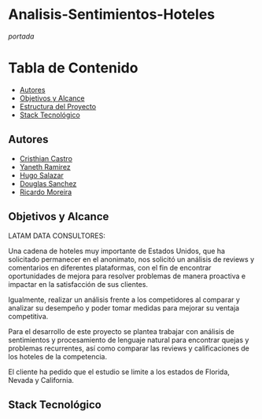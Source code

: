 # Analisis-Sentimientos-Hoteles

*portada*

# Tabla de Contenido

- [Autores](#autores)
- [Objetivos y Alcance](#objetivos-y-alcance)
- [Estructura del Proyecto](#estructura-del-proyecto)
- [Stack Tecnológico](#stack-tecnólogico)


## Autores
- [Cristhian Castro]()
- [Yaneth Ramirez]()
- [Hugo Salazar]()
- [Douglas Sanchez]()
- [Ricardo Moreira]()

## Objetivos y Alcance

LATAM DATA CONSULTORES:

Una cadena de hoteles muy importante de Estados Unidos, que ha solicitado permanecer en el anonimato, nos solicitó un análisis de reviews y comentarios en diferentes plataformas, con el fin de encontrar oportunidades de mejora para resolver problemas de manera proactiva e impactar en la satisfacción de sus clientes.

Igualmente, realizar un análisis frente a los competidores al comparar y analizar su desempeño y poder tomar medidas para mejorar su ventaja competitiva.

Para el desarrollo de este proyecto se plantea trabajar con análisis de sentimientos y procesamiento de lenguaje natural para encontrar quejas y problemas recurrentes, así como comparar las reviews y calificaciones de los hoteles de la competencia.

El cliente ha pedido que el estudio se limite a los estados de Florida, Nevada y California.

## Stack Tecnológico

